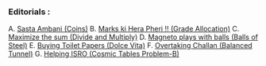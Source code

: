 ### Editorials :

A. [Sasta Ambani (Coins)](https://codeforces.com/blog/entry/63384)
B. [Marks ki Hera Pheri !! (Grade Allocation)](https://codeforces.com/blog/entry/74493)
C. [Maximize the sum (Divide and Multiply)](https://codeforces.com/blog/entry/97350)
D. [Magneto plays with balls (Balls of Steel)](https://codeforces.com/blog/entry/85348)
E. [Buying Toilet Papers (Dolce Vita)](https://codeforces.com/blog/entry/102181)
F. [Overtaking Challan (Balanced Tunnel)](https://codeforces.com/blog/entry/70620)
G. [Helping ISRO (Cosmic Tables Problem-B)](https://codeforces.com/blog/entry/5251)
